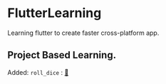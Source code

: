 # FlutterLearning
Learning flutter to create faster cross-platform app.
## Project Based Learning.
Added: `roll_dice` : [:game_die:](https://github.com/goatsefl/FlutterLearning/tree/master/roll_dice)

